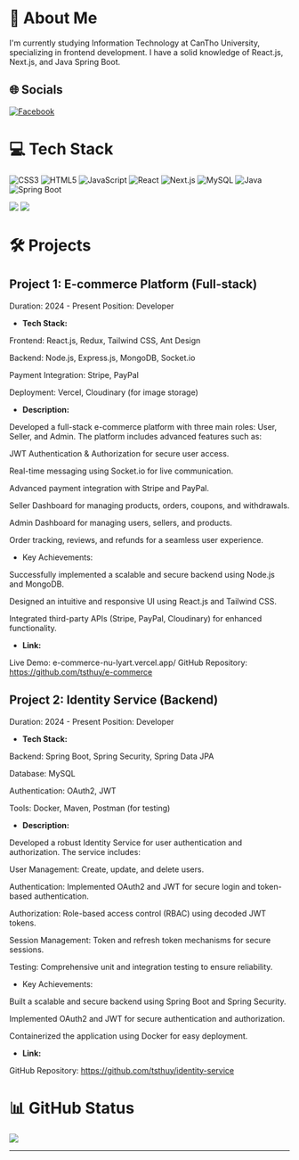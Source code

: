 # 💫 About Me

I'm currently studying Information Technology at CanTho University, specializing in frontend development. I have a solid knowledge of React.js, Next.js, and Java Spring Boot. 
## 🌐 Socials

[![Facebook](https://img.shields.io/badge/Facebook-%231877F2.svg?logo=Facebook&logoColor=white)](https://www.facebook.com/HuyTranDevDesCre)

# 💻 Tech Stack

![CSS3](https://img.shields.io/badge/css3-%231572B6.svg?style=for-the-badge&logo=css3&logoColor=white)
![HTML5](https://img.shields.io/badge/html5-%23E34F26.svg?style=for-the-badge&logo=html5&logoColor=white)
![JavaScript](https://img.shields.io/badge/javascript-%23323330.svg?style=for-the-badge&logo=javascript&logoColor=%23F7DF1E)
![React](https://img.shields.io/badge/react-%2320232a.svg?style=for-the-badge&logo=react&logoColor=%2361DAFB)
![Next.js](https://img.shields.io/badge/Next.js-000000?style=for-the-badge&logo=next.js&logoColor=white)
![MySQL](https://img.shields.io/badge/mysql-%2300f.svg?style=for-the-badge&logo=mysql&logoColor=white)
![Java](https://img.shields.io/badge/java-%23ED8B00.svg?style=for-the-badge&logo=java&logoColor=white)
![Spring Boot](https://img.shields.io/badge/Spring%20Boot-F2F4F9?style=for-the-badge&logo=spring-boot)

[![](https://visitcount.itsvg.in/api?id=tsthuy&icon=7&color=0)](https://visitcount.itsvg.in)
![](https://github-readme-stats.vercel.app/api/top-langs/?username=tsthuy&theme=radical&hide_border=false&include_all_commits=false&count_private=false&layout=compact)

# 🛠️ Projects

## Project 1: E-commerce Platform (Full-stack)
Duration: 2024 - Present
Position: Developer

- **Tech Stack:**

Frontend: React.js, Redux, Tailwind CSS, Ant Design

Backend: Node.js, Express.js, MongoDB, Socket.io

Payment Integration: Stripe, PayPal

Deployment: Vercel, Cloudinary (for image storage)

- **Description:**

Developed a full-stack e-commerce platform with three main roles: User, Seller, and Admin. The platform includes advanced features such as:

JWT Authentication & Authorization for secure user access.

Real-time messaging using Socket.io for live communication.

Advanced payment integration with Stripe and PayPal.

Seller Dashboard for managing products, orders, coupons, and withdrawals.

Admin Dashboard for managing users, sellers, and products.

Order tracking, reviews, and refunds for a seamless user experience.

-  Key Achievements:

Successfully implemented a scalable and secure backend using Node.js and MongoDB.

Designed an intuitive and responsive UI using React.js and Tailwind CSS.

Integrated third-party APIs (Stripe, PayPal, Cloudinary) for enhanced functionality.

- **Link:**

Live Demo: e-commerce-nu-lyart.vercel.app/
GitHub Repository: https://github.com/tsthuy/e-commerce

## Project 2:  Identity Service (Backend)
Duration: 2024 - Present
Position: Developer

- **Tech Stack:**

Backend: Spring Boot, Spring Security, Spring Data JPA

Database: MySQL

Authentication: OAuth2, JWT

Tools: Docker, Maven, Postman (for testing)

- **Description:**

Developed a robust Identity Service for user authentication and authorization. The service includes:

User Management: Create, update, and delete users.

Authentication: Implemented OAuth2 and JWT for secure login and token-based authentication.

Authorization: Role-based access control (RBAC) using decoded JWT tokens.

Session Management: Token and refresh token mechanisms for secure sessions.

Testing: Comprehensive unit and integration testing to ensure reliability.

-  Key Achievements:

Built a scalable and secure backend using Spring Boot and Spring Security.

Implemented OAuth2 and JWT for secure authentication and authorization.

Containerized the application using Docker for easy deployment.

- **Link:**

GitHub Repository: https://github.com/tsthuy/identity-service


# 📊 GitHub Status



![](https://github-readme-streak-stats.herokuapp.com/?user=tsthuy&theme=radical&hide_border=false)



---
